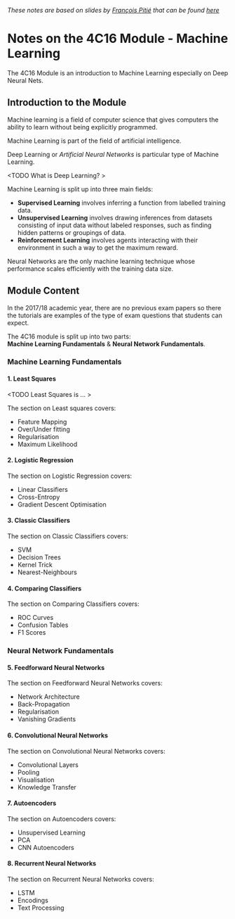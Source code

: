 *These notes are based on slides by [François Pitié](https://francois.pitie.net/) that can be found [here](https://github.com/frcs/EE4C16/blob/master/handouts/handout-00-intro.pdf)*

# Notes on the 4C16 Module - Machine Learning

The 4C16 Module is an introduction to Machine Learning especially on Deep Neural Nets.

## Introduction to the Module

Machine learning is a field of computer science that gives computers the ability to learn without being explicitly programmed.

Machine Learning is part of the field of artificial intelligence.

Deep Learning or *Artificial Neural Networks* is particular type of Machine Learning.

<TODO What is Deep Learning? >

Machine Learning is split up into three main fields:

* **Supervised Learning** involves inferring a function from labelled training data.
* **Unsupervised Learning** involves drawing inferences from datasets consisting of input data without labeled responses, such as finding hidden patterns or groupings of data.
* **Reinforcement Learning** involves agents interacting with their environment in such a way to get the maximum reward.

Neural Networks are the only machine learning technique whose performance scales efficiently with the training data size.

## Module Content

In the 2017/18 academic year, there are no previous exam papers so there the tutorials are examples of the type of exam questions that students can expect.

The 4C16 module is split up into two parts:  
**Machine Learning Fundamentals** & **Neural Network Fundamentals**.

### Machine Learning Fundamentals

#### 1. Least Squares

<TODO Least Squares is ... >

The section on Least squares covers:
* Feature Mapping
* Over/Under fitting
* Regularisation
* Maximum Likelihood

#### 2. Logistic Regression

<TODO Logistic Regression is... >

The section on Logistic Regression covers:
* Linear Classifiers
* Cross-Entropy
* Gradient Descent Optimisation

#### 3. Classic Classifiers

<TODO Classic Classifiers are... >

The section on Classic Classifiers covers:
* SVM
* Decision Trees
* Kernel Trick
* Nearest-Neighbours

#### 4. Comparing Classifiers

<TODO Comparing Classifiers is... >

The section on Comparing Classifiers covers:
* ROC Curves
* Confusion Tables
* F1 Scores

### Neural Network Fundamentals

#### 5. Feedforward Neural Networks

<TODO Feedforward Neural Networks are... >

The section on Feedforward Neural Networks covers:
* Network Architecture
* Back-Propagation
* Regularisation
* Vanishing Gradients

#### 6. Convolutional Neural Networks

<TODO Convolutional Neural Networks are... >

The section on Convolutional Neural Networks covers:
* Convolutional Layers
* Pooling
* Visualisation
* Knowledge Transfer

#### 7. Autoencoders

<TODO Autoencoders are... >

The section on Autoencoders covers:
* Unsupervised Learning
* PCA
* CNN Autoencoders

#### 8. Recurrent Neural Networks

<TODO Recurrent Neural Networks are... >

The section on Recurrent Neural Networks covers:
* LSTM
* Encodings
* Text Processing

